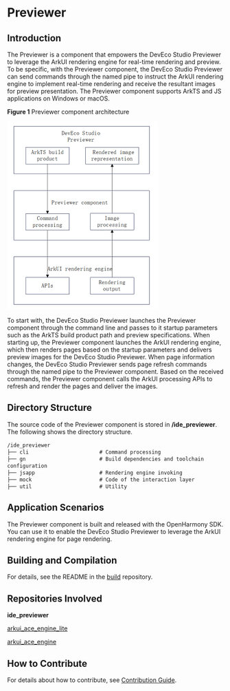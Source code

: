 # Previewer

## Introduction

The Previewer is a component that empowers the DevEco Studio Previewer to leverage the ArkUI rendering engine for real-time rendering and preview. To be specific, with the Previewer component, the DevEco Studio Previewer can send commands through the named pipe to instruct the ArkUI rendering engine to implement real-time rendering and receive the resultant images for preview presentation. The Previewer component supports ArkTS and JS applications on Windows or macOS.

**Figure 1** Previewer component architecture<a name="fig2606133765017"></a> 

![](figures/Previewer-Component-Architecture.PNG "Previewer Component Architecture")

To start with, the DevEco Studio Previewer launches the Previewer component through the command line and passes to it startup parameters such as the ArkTS build product path and preview specifications. When starting up, the Previewer component launches the ArkUI rendering engine, which then renders pages based on the startup parameters and delivers preview images for the DevEco Studio Previewer. When page information changes, the DevEco Studio Previewer sends page refresh commands through the named pipe to the Previewer component. Based on the received commands, the Previewer component calls the ArkUI processing APIs to refresh and render the pages and deliver the images.
## Directory Structure

The source code of the Previewer component is stored in **/ide_previewer**. The following shows the directory structure.

```
/ide_previewer
├── cli                       # Command processing
├── gn                        # Build dependencies and toolchain configuration
├── jsapp                     # Rendering engine invoking
├── mock                      # Code of the interaction layer
├── util                      # Utility
```

## Application Scenarios

The Previewer component is built and released with the OpenHarmony SDK. You can use it to enable the DevEco Studio Previewer to leverage the ArkUI rendering engine for page rendering.

## Building and Compilation

For details, see the README in the [build](https://gitee.com/openharmony/build) repository.

## Repositories Involved

**ide_previewer**

[arkui\_ace\_engine\_lite](https://gitee.com/openharmony/arkui_ace_engine_lite)

[arkui\_ace\_engine](https://gitee.com/openharmony/arkui_ace_engine)

## How to Contribute

For details about how to contribute, see [Contribution Guide](https://gitee.com/openharmony/docs/blob/master/en/contribute/Readme-EN.md).

